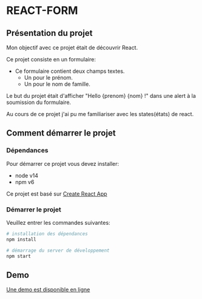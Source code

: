 # REACT-FORM

## Présentation du projet

Mon objectif avec ce projet était de découvrir React.

Ce projet consiste en un formulaire:
- Ce formulaire contient deux champs textes.
    - Un pour le prénom.
    - Un pour le nom de famille.

Le but du projet était d'afficher "Hello {prenom} {nom} !" dans une alert à la soumission du formulaire.

Au cours de ce projet j'ai pu me familiariser avec les states(états) de react.

## Comment démarrer le projet

### Dépendances

Pour démarrer ce projet vous devez installer:
- node v14
- npm v6

Ce projet est basé sur [Create React App](https://github.com/facebook/create-react-app)

### Démarrer le projet 

Veuillez entrer les commandes suivantes:

```bash
# installation des dépendances
npm install

# démarrage du server de développement
npm start
```

## Demo 

[Une demo est disponible en ligne ](https://react-form-hermione.netlify.app/)
